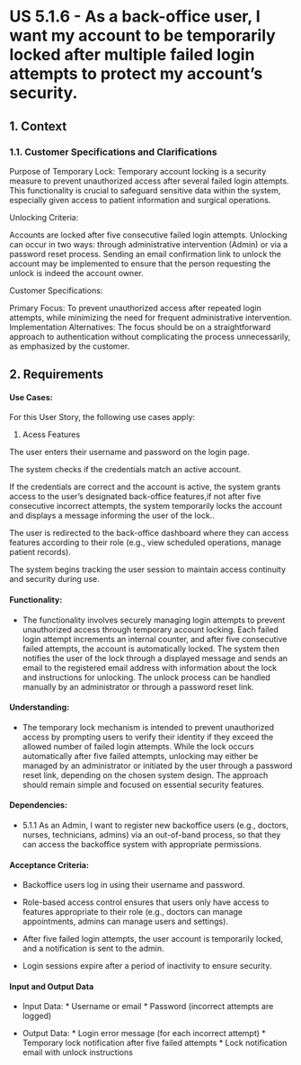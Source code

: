 # US 5.1.6 - As a back-office user, I want my account to be temporarily locked after multiple failed login attempts to protect my account’s security.

## 1. Context

### 1.1. Customer Specifications and Clarifications

Purpose of Temporary Lock: Temporary account locking is a security measure to prevent unauthorized access after several failed login attempts. This functionality is crucial to safeguard sensitive data within the system, especially given access to patient information and surgical operations.

Unlocking Criteria:

Accounts are locked after five consecutive failed login attempts.
Unlocking can occur in two ways: through administrative intervention (Admin) or via a password reset process.
Sending an email confirmation link to unlock the account may be implemented to ensure that the person requesting the unlock is indeed the account owner.


Customer Specifications:

Primary Focus: To prevent unauthorized access after repeated login attempts, while minimizing the need for frequent administrative intervention.
Implementation Alternatives: The focus should be on a straightforward approach to authentication without complicating the process unnecessarily, as emphasized by the customer.


## 2. Requirements


#### Use Cases:

For this User Story, the following use cases apply:

1. Acess Features

The user enters their username and password on the login page.

The system checks if the credentials match an active account.

If the credentials are correct and the account is active, the system grants access to the user’s designated back-office features,if not after five consecutive incorrect attempts, the system temporarily locks the account and displays a message informing the user of the lock..

The user is redirected to the back-office dashboard where they can access features according to their role (e.g., view scheduled operations, manage patient records).

The system begins tracking the user session to maintain access continuity and security during use.

#### Functionality:

* The functionality involves securely managing login attempts to prevent unauthorized access through temporary account locking. Each failed login attempt increments an internal counter, and after five consecutive failed attempts, the account is automatically locked. The system then notifies the user of the lock through a displayed message and sends an email to the registered email address with information about the lock and instructions for unlocking. The unlock process can be handled manually by an administrator or through a password reset link.

#### Understanding:

* The temporary lock mechanism is intended to prevent unauthorized access by prompting users to verify their identity if they exceed the allowed number of failed login attempts. While the lock occurs automatically after five failed attempts, unlocking may either be managed by an administrator or initiated by the user through a password reset link, depending on the chosen system design. The approach should remain simple and focused on essential security features.

#### Dependencies:

* 5.1.1 As an Admin, I want to register new backoffice users (e.g., doctors, nurses,
technicians, admins) via an out-of-band process, so that they can access the
backoffice system with appropriate permissions.


#### Acceptance Criteria:

- Backoffice users log in using their username and password.

- Role-based access control ensures that users only have access to features appropriate to their
role (e.g., doctors can manage appointments, admins can manage users and settings).

- After five failed login attempts, the user account is temporarily locked, and a notification is
sent to the admin.

- Login sessions expire after a period of inactivity to ensure security.

#### Input and Output Data

* Input Data:
        * Username or email
        * Password (incorrect attempts are logged)

* Output Data:
        * Login error message (for each incorrect attempt)
        * Temporary lock notification after five failed attempts
        * Lock notification email with unlock instructions



